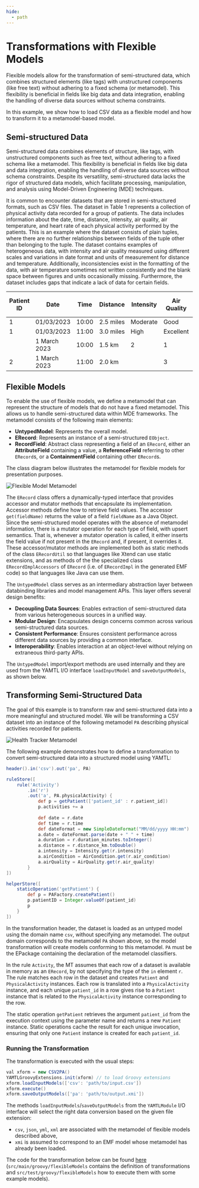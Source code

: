 ```yaml
---
hide:
  - path
---
```


# Transformations with Flexible Models

Flexible models allow for the transformation of semi-structured data, which combines structured elements (like tags) with unstructured components (like free text) without adhering to a fixed schema (or metamodel). This flexibility is beneficial in fields like big data and data integration, enabling the handling of diverse data sources without schema constraints.

In this example, we show how to load CSV data as a flexible model and how to transform it to a metamodel-based model.

## Semi-structured Data

Semi-structured data combines elements of structure, like tags, with unstructured components such as free text, without adhering to a fixed schema like a metamodel. This flexibility is beneficial in fields like big data and data integration, enabling the handling of diverse data sources without schema constraints. Despite its versatility, semi-structured data lacks the rigor of structured data models, which facilitate processing, manipulation, and analysis using Model-Driven Engineering (MDE) techniques.

It is common to encounter datasets that are stored in semi-structured formats, such as CSV files. The dataset in Table 1 represents a collection of physical activity data recorded for a group of patients. The data includes information about the date, time, distance, intensity, air quality, air temperature, and heart rate of each physical activity performed by the patients. This is an example where the dataset consists of plain tuples, where there are no further relationships between fields of the tuple other than belonging to the tuple. The dataset contains examples of heterogeneous data, with intensity and air quality measured using different scales and variations in date format and units of measurement for distance and temperature. Additionally, inconsistencies exist in the formatting of the data, with air temperature sometimes not written consistently and the blank space between figures and units occasionally missing. Furthermore, the dataset includes gaps that indicate a lack of data for certain fields.

| Patient ID | Date          | Time  | Distance | Intensity | Air Quality | Air Temperature | Heart Rate (bpm) |
|------------|---------------|-------|----------|-----------|-------------|-----------------|------------------|
| 1          | 01/03/2023    | 10:00 | 2.5 miles| Moderate  | Good        | 20 C            | 72               |
| 1          | 01/03/2023    | 11:00 | 3.0 miles| High      | Excellent   | 22C             | 78               |
|            | 1 March 2023  | 10:00 | 1.5 km   | 2         | 1           |                 |                  |
| 2          | 1 March 2023  | 11:00 | 2.0 km   |           | 3           | 68 F            |                  |

## Flexible Models

To enable the use of flexible models, we define a metamodel that can represent the structure of models that do not have a fixed metamodel. This allows us to handle semi-structured data within MDE frameworks. The metamodel consists of the following main elements:

- **UntypedModel**: Represents the overall model.
- **ERecord**: Represents an instance of a semi-structured `EObject`.
- **RecordField**: Abstract class representing a field of an `ERecord`, either an **AttributeField** containing a value, a **ReferenceField** referring to other `ERecord`s, or a **ContainmentField** containing other `ERecord`s.

The class diagram below illustrates the metamodel for flexible models for presentation purposes. 

![Flexible Model Metamodel](images/untypedModel-mm.jpg)

The `ERecord` class offers a dynamically-typed interface that provides accessor and mutator methods that encapsulate its implementation. Accessor methods define how to retrieve field values. The accessor `get(fieldName)` returns the value of a field `fieldName` as a Java Object. Since the semi-structured model operates with the absence of metamodel information, there is a mutator operation for each type of field, with upsert semantics. That is, whenever a mutator operation is called, it either inserts the field value if not present in the `ERecord` and, if present, it overrides it. These accessor/mutator methods are implemented both as static methods of the class `ERecordUtil` so that languages like Xtend can use static extensions, and as methods of the the specialized class `ERecordImplAccessors` of `ERecord` (i.e. of `ERecordImpl` in the generated EMF code) so that languages like Java can use them.

The `UntypedModel` class serves as an intermediary abstraction layer between databinding libraries and model management APIs. This layer offers several design benefits:

- **Decoupling Data Sources**: Enables extraction of semi-structured data from various heterogeneous sources in a unified way.
- **Modular Design**: Encapsulates design concerns common across various semi-structured data sources.
- **Consistent Performance**: Ensures consistent performance across different data sources by providing a common interface.
- **Interoperability**: Enables interaction at an object-level without relying on extraneous third-party APIs.

The `UntypedModel` import/export methods are used internally and they are used from the YAMTL I/O interface `loadInputModel` and `saveOutputModels`, as shown below. 

## Transforming Semi-Structured Data

The goal of this example is to transform raw and semi-structured data into a more meaningful and structured model. We will be transforming a CSV dataset into an instance of the following metamodel `PA` describing physical activities recorded for patients.

![Health Tracker Metamodel](images/HealthTracker_mm.jpg)

The following example demonstrates how to define a transformation to convert semi-structured data into a structured model using YAMTL:

```groovy
header().in('csv').out('pa', PA)

ruleStore([
    rule('Activity')
        .in('r')
        .out('a', PA.physicalActivity) {
            def p = getPatient(['patient_id' : r.patient_id])
            p.activities += a
            
            def date = r.date
            def time = r.time
            def dateFormat = new SimpleDateFormat("MM/dd/yyyy HH:mm")
            a.date = dateFormat.parse(date + " " + time)
            a.duration = r.duration_minutes.toInteger()
            a.distance = r.distance_km.toDouble()
            a.intensity = Intensity.get(r.intensity)
            a.airCondition = AirCondition.get(r.air_condition)
            a.airQuality = AirQuality.get(r.air_quality)
        }
])  

helperStore([
    staticOperation('getPatient') { 
        def p = PAFactory.createPatient()
        p.patientID = Integer.valueOf(patient_id)
        p
    }
])
```

In the transformation header, the dataset is loaded as an untyped model using the domain name `csv`, without specifying any metamodel. The output domain corresponds to the metamodel `PA` shown above, so the model transformation will create models conforming to this metamodel. `PA` must be the EPackage containing the declaration of the metamodel classifiers.

In the rule `Activity`, the MT assumes that each row of a dataset is available in memory as an `ERecord`, by not specifying the type of the `in` element `r`. The rule matches each row in the dataset and creates `Patient` and `PhysicalActivity` instances. Each row is translated into a `PhysicalActivity` instance, and each unique `patient_id` in a row gives rise to a `Patient` instance that is related to the `PhysicalActivity` instance corresponding to the row. 

The static operation `getPatient` retrieves the argument `patient_id` from the execution context using the parameter name and returns a new `Patient` instance. Static operations cache the result for each unique invocation, ensuring that only one `Patient` instance is created for each `patient_id`.


### Running the Transformation

The transformation is executed with the usual steps:

```groovy
val xform = new CSV2PA()
YAMTLGroovyExtensions.init(xform) // to load Groovy extensions
xform.loadInputModels(['csv': 'path/to/input.csv'])
xform.execute()
xform.saveOutputModels(['pa': 'path/to/output.xmi'])
```

The methods `loadInputModels`/`saveOutputModels` from the `YAMTLModule` I/O interface will select the right data conversion based on the given file extension:

* `csv`, `json`, `yml`, `xml` are associated with the metamodel of flexible models described above,
* `xmi` is assumed to correspond to an EMF model whose metamodel has already been loaded.

The code for the transformation below can be found [here](https://github.com/yamtl/examples/tree/master/flexibleModels) (`src/main/groovy/flexibleModels` contains the definition of transformations and `src/test/groovy/flexibleModels` how to execute them with some example models).

